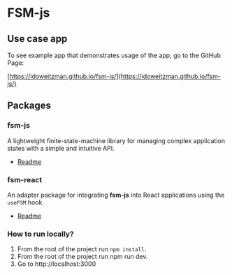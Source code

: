 # FSM-js

## Use case app

To see example app that demonstrates usage of the app, go to the GitHub Page:

[https://idoweitzman.github.io/fsm-js/](https://idoweitzman.github.io/fsm-js/)

## Packages

### fsm-js

A lightweight finite-state-machine library for managing complex application states with a simple and intuitive API.

- [Readme](./packages/fsm/README.md)

### fsm-react

An adapter package for integrating **fsm-js** into React applications using the `useFSM` hook.

- [Readme](./packages/fsm-react/README.md)

### How to run locally?

1. From the root of the project run `npm install`.
2. From the root of the project run npm run dev.
3. Go to http://localhost:3000
